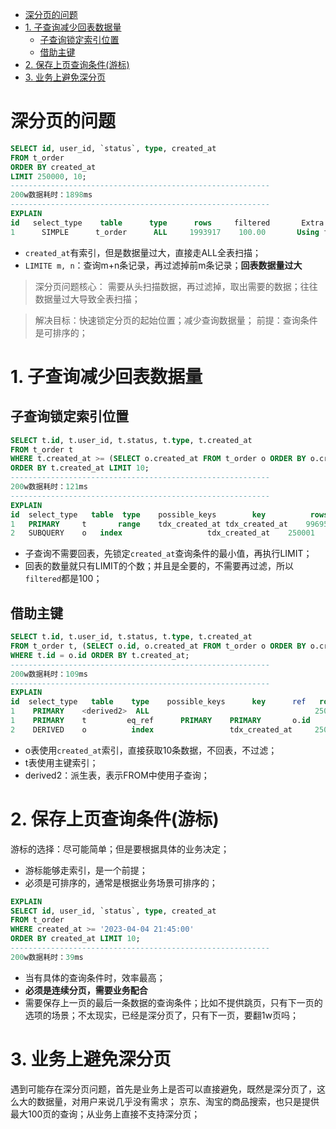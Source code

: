 - [深分页的问题](#深分页的问题)
- [1. 子查询减少回表数据量](#1-子查询减少回表数据量)
  - [子查询锁定索引位置](#子查询锁定索引位置)
  - [借助主键](#借助主键)
- [2. 保存上页查询条件(游标)](#2-保存上页查询条件游标)
- [3. 业务上避免深分页](#3-业务上避免深分页)

# 深分页的问题
```sql
SELECT id, user_id, `status`, type, created_at 
FROM t_order 
ORDER BY created_at 
LIMIT 250000, 10;
----------------------------------------------------------
200w数据耗时：1898ms
----------------------------------------------------------
EXPLAIN
id   select_type    table      type      rows     filtered       Extra
1	   SIMPLE	   t_order		ALL  	1993917	   100.00	    Using filesort
```
- `created_at`有索引，但是数据量过大，直接走ALL全表扫描；
- `LIMITE m, n`：查询m+n条记录，再过滤掉前m条记录；**回表数据量过大**

> 深分页问题核心：
需要从头扫描数据，再过滤掉，取出需要的数据；往往数据量过大导致全表扫描；

> 解决目标：快速锁定分页的起始位置；减少查询数据量；
> 前提：查询条件是可排序的；

# 1. 子查询减少回表数据量

## 子查询锁定索引位置
```sql
SELECT t.id, t.user_id, t.status, t.type, t.created_at
FROM t_order t
WHERE t.created_at >= (SELECT o.created_at FROM t_order o ORDER BY o.created_at LIMIT 250000, 1) 
ORDER BY t.created_at LIMIT 10;
----------------------------------------------------------
200w数据耗时：121ms
----------------------------------------------------------
EXPLAIN
id  select_type   table  type    possible_keys        key          rows    filtered    Extra
1   PRIMARY     t       range	 tdx_created_at	tdx_created_at	  996958   100.00   Using where
2   SUBQUERY    o	index	                tdx_created_at	  250001   100.00   Using index
```
- 子查询不需要回表，先锁定`created_at`查询条件的最小值，再执行LIMIT；
- 回表的数量就只有LIMIT的个数；并且是全要的，不需要再过滤，所以`filtered`都是100；

## 借助主键
```sql
SELECT t.id, t.user_id, t.status, t.type, t.created_at
FROM t_order t, (SELECT o.id, o.created_at FROM t_order o ORDER BY o.created_at LIMIT 250000, 10) o
WHERE t.id = o.id ORDER BY t.created_at;
----------------------------------------------------------
200w数据耗时：109ms
----------------------------------------------------------
EXPLAIN
id  select_type   table    type    possible_keys      key      ref   rows  filtered    Extra
1    PRIMARY	<derived2>  ALL				                        250010	 100.00	 Using temporary; Using filesort
1    PRIMARY    t         eq_ref      PRIMARY    PRIMARY       o.id      1	 100.00	
2    DERIVED    o          index                 tdx_created_at	    250010	 100.00	 Using index
```
- o表使用`created_at`索引，直接获取10条数据，不回表，不过滤；
- t表使用主键索引；
- derived2：派生表，表示FROM中使用子查询；

# 2. 保存上页查询条件(游标)
游标的选择：尽可能简单；但是要根据具体的业务决定；
- 游标能够走索引，是一个前提；
- 必须是可排序的，通常是根据业务场景可排序的；

```sql
EXPLAIN
SELECT id, user_id, `status`, type, created_at 
FROM t_order 
WHERE created_at >= '2023-04-04 21:45:00' 
ORDER BY created_at LIMIT 10;
----------------------------------------------------------
200w数据耗时：39ms
```
- 当有具体的查询条件时，效率最高；
- **必须是连续分页，需要业务配合**
- 需要保存上一页的最后一条数据的查询条件；比如不提供跳页，只有下一页的选项的场景；不太现实，已经是深分页了，只有下一页，要翻1w页吗；

# 3. 业务上避免深分页
遇到可能存在深分页问题，首先是业务上是否可以直接避免，既然是深分页了，这么大的数据量，对用户来说几乎没有需求；
京东、淘宝的商品搜索，也只是提供最大100页的查询；从业务上直接不支持深分页；

